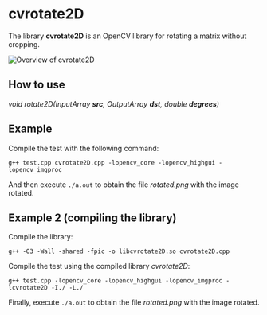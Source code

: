cvrotate2D
==========

The library **cvrotate2D** is an OpenCV library for rotating a matrix without cropping.

![Overview of cvrotate2D](https://raw.github.com/milq/cvrotate2D/master/overview.png "Overview of cvrotate2D")

How to use
----------

<i>void rotate2D(InputArray <b>src</b>, OutputArray **dst**, double <b>degrees</b>)</i>

Example
-------

Compile the test with the following command:

```
g++ test.cpp cvrotate2D.cpp -lopencv_core -lopencv_highgui -lopencv_imgproc
```

And then execute ```./a.out``` to obtain the file *rotated.png* with the image rotated.

Example 2 (compiling the library)
---------------------------------

Compile the library:

```
g++ -O3 -Wall -shared -fpic -o libcvrotate2D.so cvrotate2D.cpp
```

Compile the test using the compiled library *cvrotate2D*:

```
g++ test.cpp -lopencv_core -lopencv_highgui -lopencv_imgproc -lcvrotate2D -I./ -L./
```

Finally, execute ```./a.out``` to obtain the file *rotated.png* with the image rotated.
